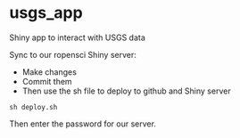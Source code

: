 usgs_app
========

Shiny app to interact with USGS data

Sync to our ropensci Shiny server:

+ Make changes
+ Commit them
+ Then use the sh file to deploy to github and Shiny server

`sh deploy.sh`

Then enter the password for our server. 